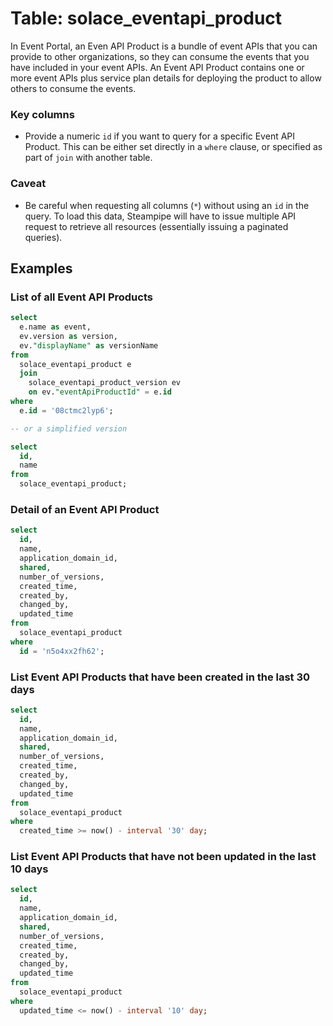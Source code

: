 # Table: solace_eventapi_product

In Event Portal, an Even API Product is a bundle of event APIs that you can provide to other organizations, so they can consume the events that you have included in your event APIs. An Event API Product contains one or more event APIs plus service plan details for deploying the product to allow others to consume the events.

### Key columns
- Provide a numeric `id` if you want to query for a specific Event API Product. This can be either set directly in a `where` clause, or specified as part of `join` with another table.

### Caveat
- Be careful when requesting all columns (`*`) without using an `id` in the query. To load this data, Steampipe will have to issue multiple API request to retrieve all resources (essentially issuing a paginated queries).

## Examples

### List of all Event API Products

```sql
select
  e.name as event,
  ev.version as version,
  ev."displayName" as versionName
from
  solace_eventapi_product e
  join
    solace_eventapi_product_version ev
    on ev."eventApiProductId" = e.id
where 
  e.id = '08ctmc2lyp6';

-- or a simplified version

select
  id, 
  name
from
  solace_eventapi_product;
```

### Detail of an Event API Product

```sql
select
  id, 
  name,
  application_domain_id,
  shared,
  number_of_versions,
  created_time,
  created_by,
  changed_by,
  updated_time
from
  solace_eventapi_product
where
  id = 'n5o4xx2fh62';
```

### List Event API Products that have been created in the last 30 days

```sql
select
  id, 
  name,
  application_domain_id,
  shared,
  number_of_versions,
  created_time,
  created_by,
  changed_by,
  updated_time
from
  solace_eventapi_product
where
  created_time >= now() - interval '30' day;
```

### List Event API Products that have not been updated in the last 10 days

```sql
select
  id, 
  name,
  application_domain_id,
  shared,
  number_of_versions,
  created_time,
  created_by,
  changed_by,
  updated_time
from
  solace_eventapi_product
where
  updated_time <= now() - interval '10' day;
```